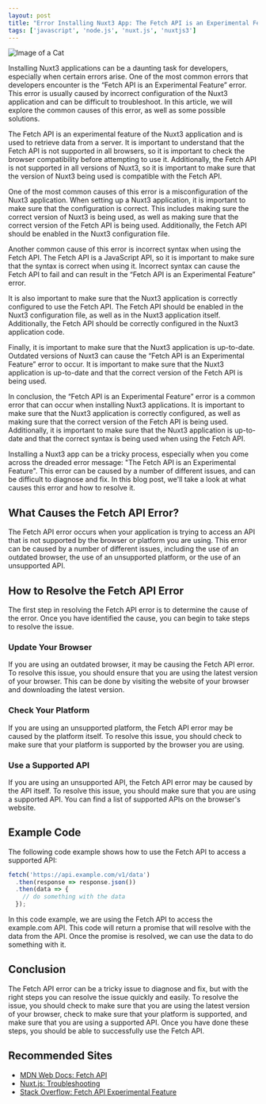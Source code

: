 ```yaml
---
layout: post
title: "Error Installing Nuxt3 App: The Fetch API is an Experimental Feature"
tags: ['javascript', 'node.js', 'nuxt.js', 'nuxtjs3']
---
```


![Image of a Cat](http://source.unsplash.com/1600x900/?cat)

Installing Nuxt3 applications can be a daunting task for developers, especially when certain errors arise. One of the most common errors that developers encounter is the “Fetch API is an Experimental Feature” error. This error is usually caused by incorrect configuration of the Nuxt3 application and can be difficult to troubleshoot. In this article, we will explore the common causes of this error, as well as some possible solutions.

The Fetch API is an experimental feature of the Nuxt3 application and is used to retrieve data from a server. It is important to understand that the Fetch API is not supported in all browsers, so it is important to check the browser compatibility before attempting to use it. Additionally, the Fetch API is not supported in all versions of Nuxt3, so it is important to make sure that the version of Nuxt3 being used is compatible with the Fetch API.

One of the most common causes of this error is a misconfiguration of the Nuxt3 application. When setting up a Nuxt3 application, it is important to make sure that the configuration is correct. This includes making sure the correct version of Nuxt3 is being used, as well as making sure that the correct version of the Fetch API is being used. Additionally, the Fetch API should be enabled in the Nuxt3 configuration file.

Another common cause of this error is incorrect syntax when using the Fetch API. The Fetch API is a JavaScript API, so it is important to make sure that the syntax is correct when using it. Incorrect syntax can cause the Fetch API to fail and can result in the “Fetch API is an Experimental Feature” error.

It is also important to make sure that the Nuxt3 application is correctly configured to use the Fetch API. The Fetch API should be enabled in the Nuxt3 configuration file, as well as in the Nuxt3 application itself. Additionally, the Fetch API should be correctly configured in the Nuxt3 application code.

Finally, it is important to make sure that the Nuxt3 application is up-to-date. Outdated versions of Nuxt3 can cause the “Fetch API is an Experimental Feature” error to occur. It is important to make sure that the Nuxt3 application is up-to-date and that the correct version of the Fetch API is being used.

In conclusion, the “Fetch API is an Experimental Feature” error is a common error that can occur when installing Nuxt3 applications. It is important to make sure that the Nuxt3 application is correctly configured, as well as making sure that the correct version of the Fetch API is being used. Additionally, it is important to make sure that the Nuxt3 application is up-to-date and that the correct syntax is being used when using the Fetch API.

Installing a Nuxt3 app can be a tricky process, especially when you come across the dreaded error message: "The Fetch API is an Experimental Feature". This error can be caused by a number of different issues, and can be difficult to diagnose and fix. In this blog post, we'll take a look at what causes this error and how to resolve it.

## What Causes the Fetch API Error?

The Fetch API error occurs when your application is trying to access an API that is not supported by the browser or platform you are using. This error can be caused by a number of different issues, including the use of an outdated browser, the use of an unsupported platform, or the use of an unsupported API.

## How to Resolve the Fetch API Error

The first step in resolving the Fetch API error is to determine the cause of the error. Once you have identified the cause, you can begin to take steps to resolve the issue. 

### Update Your Browser

If you are using an outdated browser, it may be causing the Fetch API error. To resolve this issue, you should ensure that you are using the latest version of your browser. This can be done by visiting the website of your browser and downloading the latest version.

### Check Your Platform

If you are using an unsupported platform, the Fetch API error may be caused by the platform itself. To resolve this issue, you should check to make sure that your platform is supported by the browser you are using.

### Use a Supported API

If you are using an unsupported API, the Fetch API error may be caused by the API itself. To resolve this issue, you should make sure that you are using a supported API. You can find a list of supported APIs on the browser's website.

## Example Code

The following code example shows how to use the Fetch API to access a supported API:

```javascript
fetch('https://api.example.com/v1/data')
  .then(response => response.json())
  .then(data => {
    // do something with the data
  });
```

In this code example, we are using the Fetch API to access the example.com API. This code will return a promise that will resolve with the data from the API. Once the promise is resolved, we can use the data to do something with it.

## Conclusion

The Fetch API error can be a tricky issue to diagnose and fix, but with the right steps you can resolve the issue quickly and easily. To resolve the issue, you should check to make sure that you are using the latest version of your browser, check to make sure that your platform is supported, and make sure that you are using a supported API. Once you have done these steps, you should be able to successfully use the Fetch API.
## Recommended Sites
- [MDN Web Docs: Fetch API](https://developer.mozilla.org/en-US/docs/Web/API/Fetch_API)
- [Nuxt.js: Troubleshooting](https://nuxtjs.org/faq/troubleshooting-fetch-api/)
- [Stack Overflow: Fetch API Experimental Feature](https://stackoverflow.com/questions/53430307/fetch-api-is-an-experimental-feature-error-installing-nuxt3-app)